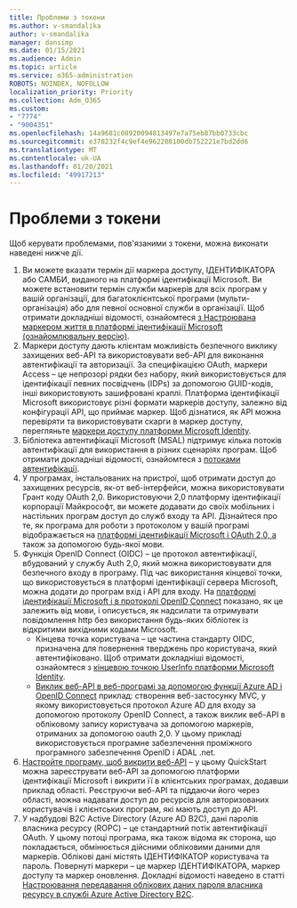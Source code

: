 ```yaml
---
title: Проблеми з токени
ms.author: v-smandalika
author: v-smandalika
manager: dansimp
ms.date: 01/15/2021
ms.audience: Admin
ms.topic: article
ms.service: o365-administration
ROBOTS: NOINDEX, NOFOLLOW
localization_priority: Priority
ms.collection: Adm_O365
ms.custom:
- "7774"
- "9004351"
ms.openlocfilehash: 14a9681c08920094813497e7a75eb87bb0733cbc
ms.sourcegitcommit: e378232f4c9ef4e962208100db752221e7bd2dd6
ms.translationtype: MT
ms.contentlocale: uk-UA
ms.lasthandoff: 01/20/2021
ms.locfileid: "49917213"
---
```

# <a name="issues-with-tokens"></a>Проблеми з токени

Щоб керувати проблемами, пов'язаними з токени, можна виконати наведені нижче дії.

1. Ви можете вказати термін дії маркера доступу, ІДЕНТИФІКАТОРА або САМБИ, виданого на платформі ідентифікації Microsoft. Ви можете встановити термін служби маркерів для всіх програм у вашій організації, для багатоклієнтської програми (мульти-організація) або для певної основної служби в організації. Щоб отримати докладніші відомості, ознайомтеся [з Настроювана маркером життя в платформі ідентифікації Microsoft (ознайомлювальну версію)](https://docs.microsoft.com/azure/active-directory/develop/active-directory-configurable-token-lifetimes).
2. Маркери доступу дають клієнтам можливість безпечного виклику захищених веб-API та використовувати веб-API для виконання автентифікації та авторизації. За специфікацією OAuth, маркери Access – це непрозорі рядки без набору, який використовується для ідентифікації певних посвідчень (IDPs) за допомогою GUID-кодів, інші використовують зашифровані краплі. Платформа ідентифікації Microsoft використовує різні формати маркерів доступу, залежно від конфігурації API, що приймає маркер. Щоб дізнатися, як API можна перевіряти та використовувати скарги в маркер доступу, перегляньте [маркери доступу платформи Microsoft Identity](https://docs.microsoft.com/azure/active-directory/develop/userinfo#calling-the-userinfo-endpoint).
3. Бібліотека автентифікації Microsoft (MSAL) підтримує кілька потоків автентифікації для використання в різних сценаріях програм. Щоб отримати докладніші відомості, ознайомтеся з [потоками автентифікації](https://docs.microsoft.com/azure/active-directory/develop/msal-authentication-flows#how-each-flow-emits-tokens-and-codes).
4. У програмах, інстальованих на пристрої, щоб отримати доступ до захищених ресурсів, як-от веб-інтерфейси, можна використовувати Грант коду OAuth 2,0. Використовуючи 2,0 платформу ідентифікації корпорації Майкрософт, ви можете додавати до своїх мобільних і настільних програм доступ до служб входу та API. Дізнайтеся про те, як програма для роботи з протоколом у вашій програмі відображається на [платформі ідентифікації Microsoft і OAuth 2,0, а](https://docs.microsoft.com/azure/active-directory/develop/v2-oauth2-auth-code-flow#refresh-the-access-token) також за допомогою будь-якої мови.
5. Функція OpenID Connect (OIDC) – це протокол автентифікації, вбудований у службу Auth 2,0, який можна використовувати для безпечного входу в програму. Під час використання кінцевої точки, що використовується в платформі ідентифікації сервера Microsoft, можна додати до програм вхід і API для входу. На [платформі ідентифікації Microsoft і в протоколі OpenID Connect](https://docs.microsoft.com/azure/active-directory/develop/v2-protocols-oidc#send-the-sign-in-request) показано, як це залежить від мови, і описується, як надсилати та отримувати повідомлення http без використання будь-яких бібліотек із відкритими вихідними кодами Microsoft.
    - Кінцева точка користувача – це частина стандарту OIDC, призначена для повернення тверджень про користувача, який автентифіковано. Щоб отримати докладніші відомості, ознайомтеся з [кінцевою точкою UserInfo платформи Microsoft Identity](https://docs.microsoft.com/azure/active-directory/develop/userinfo#consider-use-an-id-token-instead).
    - [Виклик веб-API в веб-програмі за допомогою функції Azure AD і OpenID Connect](https://docs.microsoft.com/samples/azure-samples/active-directory-dotnet-webapp-webapi-openidconnect/active-directory-dotnet-webapp-webapi-openidconnect/) приклад: створення веб-застосунку MVC, у якому використовується протокол Azure AD для входу за допомогою протоколу OpenID Connect, а також виклик веб-API в обліковому запису користувача за допомогою маркерів, отриманих за допомогою oauth 2,0. У цьому прикладі використовується програмне забезпечення проміжного програмного забезпечення OpenID і ADAL .net.
6. [Настройте програму, щоб викрити веб-API](https://docs.microsoft.com/azure/active-directory/develop/quickstart-configure-app-expose-web-apis) – у цьому QuickStart можна зареєструвати веб-API за допомогою платформи ідентифікації Microsoft і викрити її в клієнтських програмах, додавши приклад області. Реєструючи веб-API та піддаючи його через області, можна надавати доступ до ресурсів для авторизованих користувачів і клієнтських програм, які мають доступ до API.
7. У надбудові B2C Active Directory (Azure AD B2C), дані паролів власника ресурсу (ROPC) – це стандартний потік автентифікації OAuth. У цьому потоці програма, яка також відома як сторона, що покладається, обмінюється дійсними обліковими даними для маркерів. Облікові дані містять ІДЕНТИФІКАТОР користувача та пароль. Повернуті маркери – це маркер ІДЕНТИФІКАТОРА, маркер доступу та маркер оновлення. Докладні відомості наведено в статті [Настроювання передавання облікових даних пароля власника ресурсу в службі Azure Active Directory B2C](https://docs.microsoft.com/azure/active-directory-b2c/add-ropc-policy?tabs=app-reg-ga&pivots=b2c-user-flow). 

